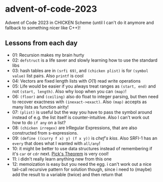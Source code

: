 # advent-of-code-2023

Advent of Code 2023 in CHICKEN Scheme (until I can't do it anymore and fallback to something nicer like C++)!

## Lessons from each day

- 01: Recursion makes my brain hurty
- 02: `defstruct` is a life saver and slowly learning how to use the standard libs
- 03: hash tables are in `(srfi 69)`, and `(chicken plist)` is for `(symbol value)` list pairs. Also `printf` is cool
- 04: Vectors are fixed length lists with $O(1)$ read write operations
- 05: Life would be easier if you always treat ranges as `(start, end)` and not `(start, length)`. Also why loop when you can `(map)`!
- 06: `(floor)` and `(ceiling)` also do float to integer parsing, but then need to recover exactness with `(inexact->exact)`. Also `(map)` accepts as many lists as function airity!
- 07: `(plist)` is useful but the way you have to pass the symbol around instead of e.g. the list itself is counter-intuitive. Also I can't work out how to do `if any` on a list?
- 08: `(chicken irregex)` are IrRegular Expressions, that are also constructed from s-expressions.
- 09: `(define ((curry f x) y) (f x y))` is *chef's kiss*. Also SRFI-1 has an `every` that does what I wanted with `all/any`!
- 10: it might be better to use data structures instead of remembering if it's `car` or `cdr` next. [Pick's Theorem](https://en.wikipedia.org/wiki/Pick%27s_theorem) is very cool!
- 11: i didn't really learn anything new from this one
- 12: memoization is easy but you need the egg. i can't work out a nice tail-call recursive pattern for solution though, since i need to (maybe) add the result to a variable (twice) and then return that
